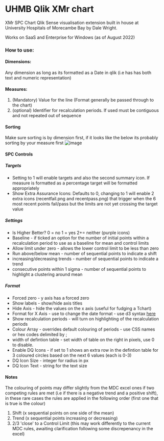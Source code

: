 # UHMB Qlik XMr chart
XMr SPC Chart Qlik Sense visualisation extension built in house at University Hospitals of Morecambe Bay by Dale Wright.

Works on SaaS and Enterprise for Windows (as of August 2022)

### How to use:
#### Dimensions:
Any dimension as long as its formatted as a Date in qlik (i.e has has both text and numeric representation)

#### Measures:
1. (Mandatory) Value for the line (Format generally be passed through to the chart)
2. (optional) Identifier for recalculation periods.  If used must be contiguous and not repeated out of sequence

#### Sorting
Make sure sorting is by dimension first, if it looks like the below its probably sorting by your measure first ![image](https://user-images.githubusercontent.com/111445780/186640157-8bbeea38-a9a3-49e2-b531-47569b234dd5.png)

#### SPC Controls
##### Targets
* Setting to 1 will enable targets and also the second summary icon. If measure is formatted as a percentage target will be formatted appropriately
* Show Extra Assurance Icons: Defaults to 0, changing to 1 will enable 2 extra icons (recentfail.png and recentpass.png) that trigger when the 6 most recent points fail/pass but the limits are not yet crossing the target value

##### Settings
* Is Higher Better?  0 = no 1 = yes 2+= neither (purple icons)
* Baseline -  if ticked an option for the number of initial points within a recalculation period to use as a baseline for mean and control limits
* Allow limit under zero - allows the lower control limit to be less than zero
* Run above/below mean - number of sequential points to indicate a shift
* increasing/decreasing trends - number of sequential points to indicate a trend
* consecutive points within 1 sigma - number of sequential points to highlight a clustering around mean

##### Format
* Forced zero -  y axis has a forced zero
* Show labels - show/hide axis titles
* Hide Axis - hide the values on the x axis (useful for fudging a Tchart)
* Format for X Axis - use to change the date format - use d3 syntax [here](https://github.com/d3/d3-time-format#api-reference)
* Show recalculation periods - will turn on highlighting  of the recalculation periods
* Colour Array -  overrides default colouring of periods - use CSS names or hex codes delimited by ;
* width of defintion table - set width of table on the right in pixels, use 0 to disable.
* Enable DQ Icons - if set to 1 shows an extra row in the defintion table for 3 coloured circles based on the next 6 values (each is 0-3)
* DQ Icon Size - integer for radius in px
* DQ Icon Text - string for the text size

#### Notes
The colouring of points may differ slightly from the MDC excel ones if two competing rules are met (i.e if there is a negative trend and a positive shift), in these rare cases the rules are applied in the following order (first one that is true is the colour)
1. Shift (x sequential points on one side of the mean)
2. Trend (x sequential points increasing or decreasing)
3. 2/3 'close' to a Control Limit (this may work differently to the current MDC rules, awaiting clarification following some discrepenancy in the excel)
